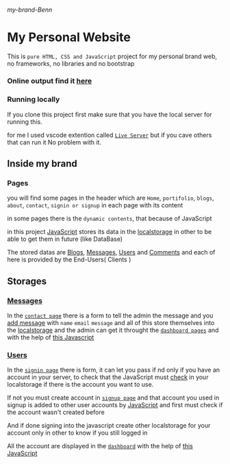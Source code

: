 ###### my-brand-Benn
# My Personal Website
This is `pure HTML, CSS and JavaScript` project for my personal brand web, no frameworks, no libraries and no bootstrap

### Online output find it [here](https://mybrandbenn.vercel.app/)

### Running locally
If you clone this project first make sure that you have the local server for running this.

for me I used vscode extention called [`Live Server`](https://marketplace.visualstudio.com/items?itemName=ritwickdey.LiveServer) but if you cave others that can run it No problem with it.

## Inside my brand
### Pages
you will find some pages in the header which are `Home`, `portifolio`, `blogs`, `about`, `contact`, `signin or signup` in each page with its content

in some pages there is the `dynamic contents`, that because of JavaScript

in this project [JavaScript](https://github.com/blackd44/my-brand-Benn/tree/main/js) stores its data in the [localstorage](https://javascript.info/localstorage) in other to be able to get them in future (like DataBase)

The stored datas are [Blogs](https://github.com/blackd44/my-brand-Benn/tree/main/js/blogs), [Messages](https://github.com/blackd44/my-brand-Benn/tree/main/js/messages), [Users](https://github.com/blackd44/my-brand-Benn/tree/main/js/user) and [Comments](https://github.com/blackd44/my-brand-Benn/tree/main/js/comments) and each of here is provided by the End-Users( Clients )

## Storages
### [Messages](https://github.com/blackd44/my-brand-Benn/tree/main/js/messages)

In the [`contact page`](https://github.com/blackd44/my-brand-Benn/blob/main/contact.html) there is a form to tell the admin the message and you [add message](https://github.com/blackd44/my-brand-Benn/blob/main/js/messages/contactme.js) with `name` `email` `message` and all of this store themselves into the [localstorage](https://javascript.info/localstorage) and the admin can get it throught the [`dashboard pages`](https://github.com/blackd44/my-brand-Benn/tree/main/dashboard) and with the help of [this Javascript](https://github.com/blackd44/my-brand-Benn/blob/main/js/messages/getmessages.js)

### [Users](https://github.com/blackd44/my-brand-Benn/tree/main/js/user)

In the [`signin page`](https://github.com/blackd44/my-brand-Benn/blob/main/signin.html) there is form, it can let you pass if nd only if you have an account in your server, to check that the JavaScript must [check](https://github.com/blackd44/my-brand-Benn/blob/main/js/user/signin.js) in your localstorage if there is the account you want to use.

If not you must create account in [`signup page`](https://github.com/blackd44/my-brand-Benn/blob/main/signup.html) and that account you used in signup is added to other user accounts by [JavaScript](https://github.com/blackd44/my-brand-Benn/blob/main/js/user/signup.js) and first must check if the account wasn't created before

And if done signing into the javascript create other localstorage for your account only in other to know if you still logged in

All the account are displayed in the [`dashboard`](https://github.com/blackd44/my-brand-Benn/blob/main/dashboard/user.html) with the help of [this JavaScript](https://github.com/blackd44/my-brand-Benn/blob/main/js/user/display.js)

### []()
